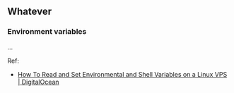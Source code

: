 ## Whatever

### Environment variables

...

Ref:

- [How To Read and Set Environmental and Shell Variables on a Linux VPS | DigitalOcean](https://www.digitalocean.com/community/tutorials/how-to-read-and-set-environmental-and-shell-variables-on-a-linux-vps)
